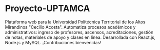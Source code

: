 # Proyecto-UPTAMCA
Plataforma web para la Universidad Politécnica Territorial de los Altos Mirandinos "Cecilio Acosta". Automatiza procesos académicos y administrativos: ingreso de profesores, ascensos, acreditaciones, gestión de notas, materiales de apoyo y clases en línea. Desarrollada con React.js, Node.js y MySQL. ¡Contribuciones bienvenidas!
